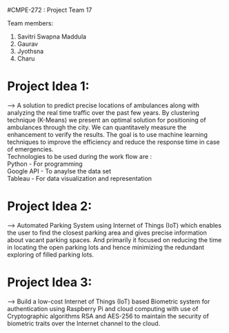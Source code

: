 #CMPE-272 : Project Team 17

Team members: 
  1. Savitri Swapna Maddula
  2. Gaurav
  3. Jyothsna
  4. Charu

# Project Idea 1:

--> A solution to predict precise locations of ambulances along with analyzing the real time traffic over the past few years. 
    By clustering technique (K-Means) we present an optimal solution for positioning of ambulances through the city.
    We can quantitavely measure the enhancement to verify the results.
    The goal is to use machine learning techniques to improve the efficiency and reduce the response time in case of emergencies.
 <br>Technologies to be used during the work flow are :
<br>Python  - For programming
<br>Google API  - To anaylse the data set
<br>Tableau - For data visualization and representation

# Project Idea 2: 

--> Automated Parking System using Internet of Things (IoT) which enables the user to find the closest parking area and gives
    precise information about vacant parking spaces. And primarily it focused on reducing the time in locating the
    open parking lots and hence minimizing the redundant exploring of filled parking lots.

# Project Idea 3: 
 
--> Build a low-cost Internet of Things (IoT) based Biometric system for authentication using Raspberry Pi and cloud
    computing with use of Cryptographic algorithms RSA and AES-256 to maintain the security of biometric traits over the Internet
    channel to the cloud.

